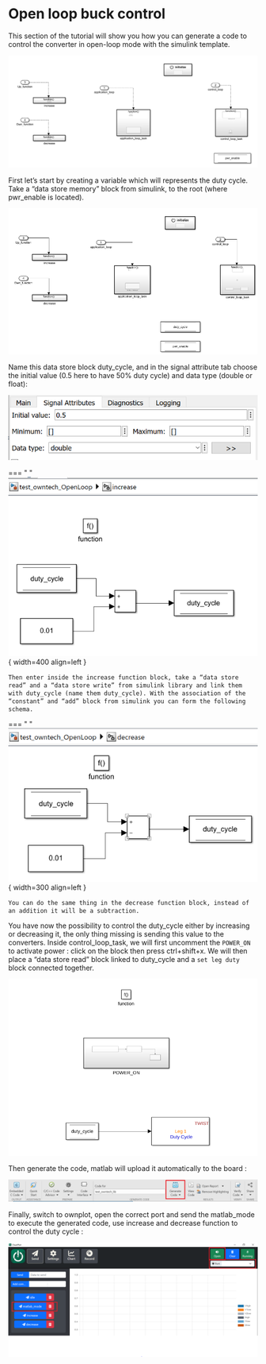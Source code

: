 # Open loop buck control

This section of the tutorial will show you how you can generate a code to control the converter in open-loop mode with the simulink template.

![Simulink_template](Images/Simulink_template.PNG)

First let’s start by creating a variable which will represents the duty cycle. Take a “data store memory” block from simulink, to the root (where pwr_enable is located).

![schematic](Images/schematic.PNG)

Name this data store block duty_cycle, and in the signal attribute tab choose the initial value (0.5 here to have 50% duty cycle) and data type (double or float):

![signal_atributes](Images/signal_atributes.PNG)


=== " "
    ![inside_increase](Images/inside_increase.PNG){ width=400 align=left }

    Then enter inside the increase function block, take a “data store read” and a “data store write” from simulink library and link them with duty_cycle (name them duty_cycle). With the association of the “constant” and “add” block from simulink you can form the following schema.

=== " "
    ![inside_decrease](Images/inside_decrease.PNG){ width=300 align=left }

    You can do the same thing in the decrease function block, instead of an addition it will be a subtraction.


You have now the possibility to control the duty_cycle either by increasing or decreasing it, the only thing missing is sending this value to the converters. Inside control_loop_task, we will first uncomment the `POWER_ON` to activate power : click on the block then press ctrl+shift+x. We will then place a “data store read” block linked to duty_cycle and a `set leg duty` block connected together.

![open_loop.png](Images/open_loop.png)

Then generate the code, matlab will upload it automatically to the board :

![generate_code](Images/generate_code.PNG)

Finally, switch to ownplot, open the correct port and send the matlab_mode to execute the generated code, use increase and decrease function to control the duty cycle :

![ownplot_setting](Images/ownplot_setting.PNG)
